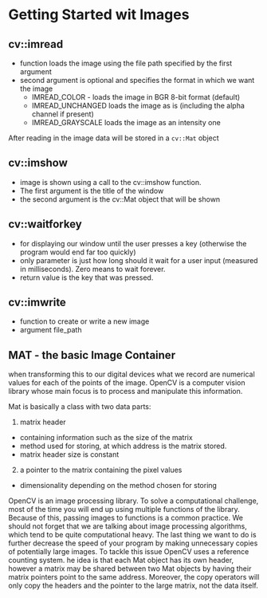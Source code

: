 # Getting Started wit Images

## cv::imread

- function loads the image using the file path specified by the first argument
- second argument is optional and specifies the format in which we want the image
  - IMREAD_COLOR - loads the image in BGR 8-bit format (default)
  - IMREAD_UNCHANGED loads the image as is (including the alpha channel if present)
  - IMREAD_GRAYSCALE loads the image as an intensity one

After reading in the image data will be stored in a `cv::Mat` object

## cv::imshow

- image is shown using a call to the cv::imshow function.
- The first argument is the title of the window
- the second argument is the cv::Mat object that will be shown

## cv::waitforkey

- for displaying our window  until the user presses a key (otherwise the program would end far too quickly)
- only parameter is just how long should it wait for a user input (measured in milliseconds). Zero means to wait forever.
- return value is the key that was pressed.

## cv::imwrite

- function to create or write a new image
- argument file_path

## MAT - the basic Image Container

when transforming this to our digital devices what we record are numerical values for each of the points of the image.
OpenCV is a computer vision library whose main focus is to process and manipulate this information.

Mat is basically a class with two data parts:

1. matrix header

- containing information such as the size of the matrix
- method used for storing, at which address is the matrix stored.
- matrix header size is constant

2. a pointer to the matrix containing the pixel values

- dimensionality depending on the method chosen for storing

OpenCV is an image processing library. To solve a computational challenge, most of the time you will end up using multiple functions of the library. Because of this, passing images to functions is a common practice. We should not forget that we are talking about image processing algorithms, which tend to be quite computational heavy. The last thing we want to do is further decrease the speed of your program by making unnecessary copies of potentially large images.
To tackle this issue OpenCV uses a reference counting system. he idea is that each Mat object has its own header, however a matrix may be shared between two Mat objects by having their matrix pointers point to the same address. Moreover, the copy operators will only copy the headers and the pointer to the large matrix, not the data itself.
